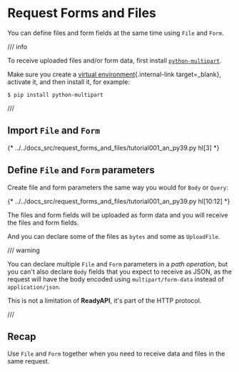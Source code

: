 # Request Forms and Files

You can define files and form fields at the same time using `File` and `Form`.

/// info

To receive uploaded files and/or form data, first install <a href="https://github.com/Kludex/python-multipart" class="external-link" target="_blank">`python-multipart`</a>.

Make sure you create a [virtual environment](../virtual-environments.md){.internal-link target=_blank}, activate it, and then install it, for example:

```console
$ pip install python-multipart
```

///

## Import `File` and `Form`

{* ../../docs_src/request_forms_and_files/tutorial001_an_py39.py hl[3] *}

## Define `File` and `Form` parameters

Create file and form parameters the same way you would for `Body` or `Query`:

{* ../../docs_src/request_forms_and_files/tutorial001_an_py39.py hl[10:12] *}

The files and form fields will be uploaded as form data and you will receive the files and form fields.

And you can declare some of the files as `bytes` and some as `UploadFile`.

/// warning

You can declare multiple `File` and `Form` parameters in a *path operation*, but you can't also declare `Body` fields that you expect to receive as JSON, as the request will have the body encoded using `multipart/form-data` instead of `application/json`.

This is not a limitation of **ReadyAPI**, it's part of the HTTP protocol.

///

## Recap

Use `File` and `Form` together when you need to receive data and files in the same request.
